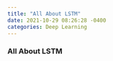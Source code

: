 ```yaml
---
title: "All About LSTM"
date: 2021-10-29 08:26:28 -0400
categories: Deep Learning
---
```

### All About LSTM

<br>
<br>
<br>
<br>
<br>
<br>
